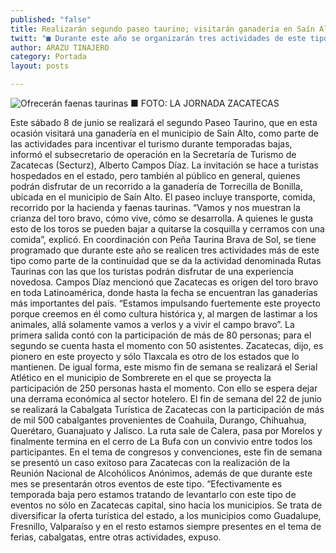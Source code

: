 ```yaml
---
published: "false"
title: Realizarán segundo paseo taurino; visitarán ganadería en Saín Alto
twitt: "■ Durante este año se organizarán tres actividades de este tipo: subsecretario"
author: ARAZU TINAJERO
category: Portada
layout: posts

---
```


![Ofrecerán faenas taurinas ■ FOTO: LA JORNADA ZACATECAS](http://i.imgur.com/e9xgKHAm.jpg)

Este sábado 8 de junio se realizará el segundo Paseo Taurino, que en esta ocasión visitará una ganadería en el municipio de Saín Alto, como parte de las actividades para incentivar el turismo durante temporadas bajas, informó el subsecretario de operación en la Secretaría de Turismo de Zacatecas (Secturz), Alberto Campos Díaz.
La invitación se hace a turistas hospedados en el estado, pero también al público en general, quienes podrán disfrutar de un recorrido a la ganadería de Torrecilla de Bonilla, ubicada en el municipio de Saín Alto. El paseo incluye transporte, comida, recorrido por la hacienda y faenas taurinas.
“Vamos y nos muestran la crianza del toro bravo, cómo vive, cómo se desarrolla. A quienes le gusta esto de los toros se pueden bajar a quitarse la cosquilla y cerramos con una comida”, explicó.
En coordinación con Peña Taurina Brava de Sol, se tiene programado que durante este año se realicen tres actividades más de este tipo como parte de la continuidad que se da la actividad denominada Rutas Taurinas con las que los turistas podrán disfrutar de una experiencia novedosa.
Campos Díaz mencionó que Zacatecas es origen del toro bravo en toda Latinoamérica, donde hasta la fecha se encuentran las ganaderías más importantes del país. “Estamos impulsando fuertemente este proyecto porque creemos en él como cultura histórica y, al margen de lastimar a los animales, allá solamente vamos a verlos y a vivir el campo bravo”.
La primera salida contó con la participación de más de 80 personas; para el segundo se cuenta hasta el momento con 50 asistentes. Zacatecas, dijo, es pionero en este proyecto y sólo Tlaxcala es otro de los estados que lo mantienen. 
De igual forma, este mismo fin de semana se realizará el Serial Atlético en el municipio de Sombrerete en el que se proyecta la participación de 250 personas hasta el momento. Con ello se espera dejar una derrama económica al sector hotelero.
El fin de semana del 22 de junio se realizará la Cabalgata Turística de Zacatecas con la participación de más de mil 500 cabalgantes provenientes de Coahuila, Durango, Chihuahua, Querétaro, Guanajuato y Jalisco. La ruta sale de Calera, pasa por Morelos y finalmente termina en el cerro de La Bufa con un convivio entre todos los participantes.
En el tema de congresos y convenciones, este fin de semana se presentó un caso exitoso para Zacatecas con la realización de la Reunión Nacional de Alcohólicos Anónimos, además de que durante este mes se presentarán otros eventos de este tipo.
“Efectivamente es temporada baja pero estamos tratando de levantarlo con este tipo de eventos no sólo en Zacatecas capital, sino hacia los municipios. Se trata de diversificar la oferta turística del estado, a los municipios como Guadalupe, Fresnillo, Valparaíso y en el resto estamos siempre presentes en el tema de ferias, cabalgatas, entre otras actividades, expuso.
